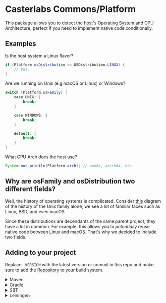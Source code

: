 # Casterlabs Commons/Platform

This package allows you to detect the host's Operating System and CPU Architecture, perfect if you need to implement native code conditionally.

## Examples

Is the host system a Linux flavor?

```java
if (Platform.osDistribution == OSDistribution.LINUX) {
    // Yes.
}
```

Are we running on Unix (e.g macOS or Linux) or Windows?

```java
switch (Platform.osFamily) {
    case UNIX: {
        break;
    }

    case WINDOWS: {
        break;
    }

    default: {
        break;
    }
}
```

What CPU Arch does the host use?

```java
System.out.println(Platform.arch); // amd64, aarch64, etc.
```

## Why are osFamily and osDistribution two different fields?

Well, the history of operating systems is complicated. Consider [this](https://upload.wikimedia.org/wikipedia/commons/6/64/Revised_Unix_OS_Chart.png) diagram of the history of the Unix family alone, we see a lot of familiar faces such as Linux, BSD, and even macOS.

Since these distributions are decendants of the same parent project, they have a lot in common. For example, this allows you to _potentially_ reuse native code between Linux and macOS. That's why we decided to include two fields.

## Adding to your project

Replace `_VERSION` with the latest version or commit in this repo and make sure to add the [Repository](https://github.com/Casterlabs/Commons#Repository) to your build system.

<details>
  <summary>Maven</summary>
  
  ```xml
    <dependency>
        <groupId>co.casterlabs.Commons</groupId>
        <artifactId>Platform</artifactId>
        <version>_VERSION</version>
    </dependency>
  ```
</details>

<details>
  <summary>Gradle</summary>
  
  ```gradle
	dependencies {
        implementation 'co.casterlabs:Commons.Platform:_VERSION'
	}
  ```
</details>

<details>
  <summary>SBT</summary>
  
  ```
libraryDependencies += "co.casterlabs.Commons" % "Platform" % "_VERSION"
  ```
</details>

<details>
  <summary>Leiningen</summary>
  
  ```
:dependencies [[co.casterlabs.Commons/Platform "_VERSION"]]	
  ```
</details>
